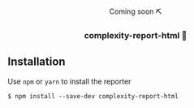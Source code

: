 <p align="center">
	<p align="center">Coming soon &#9935;</p>
	<p align="center" style="font-size: 2rem;margin: 0;"></p>
	<h3 align="center">complexity-report-html &#128171;</h3>
</p>

## Installation

Use `npm` or `yarn` to install the reporter

```shell
$ npm install --save-dev complexity-report-html
```
